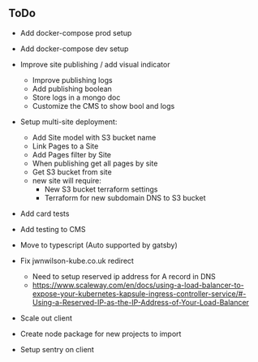 
## ToDo

- Add docker-compose prod setup
- Add docker-compose dev setup 
- Improve site publishing / add visual indicator
  - Improve publishing logs
  - Add publishing boolean
  - Store logs in a mongo doc
  - Customize the CMS to show bool and logs
- Setup multi-site deployment:
  - Add Site model with S3 bucket name
  - Link Pages to a Site
  - Add Pages filter by Site
  - When publishing get all pages by site
  - Get S3 bucket from site
  - new site will require:
    - New S3 bucket terraform settings
    - Terraform for new subdomain DNS to S3 bucket
- Add card tests
- Add testing to CMS
- Move to typescript (Auto supported by gatsby)

- Fix jwnwilson-kube.co.uk redirect
  - Need to setup reserved ip address for A record in DNS
  - https://www.scaleway.com/en/docs/using-a-load-balancer-to-expose-your-kubernetes-kapsule-ingress-controller-service/#-Using-a-Reserved-IP-as-the-IP-Address-of-Your-Load-Balancer

- Scale out client
- Create node package for new projects to import

- Setup sentry on client